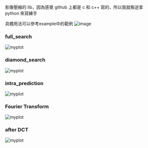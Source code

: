影像壓縮的 lib，因為感覺 github 上都是 c 和 c++ 寫的，所以我就叛逆拿 python 來寫練手

具體用法可以參考example中的範例
![image](https://github.com/afan0918/video-compression/assets/70462625/ff1a8db9-fa66-4e45-8813-5e8ac125e542)

### full_search
![myplot](https://github.com/afan0918/video-compression/assets/70462625/af15be93-0784-4334-ab3f-0e82221efe4d)

### diamond_search
![myplot](https://github.com/afan0918/video-compression/assets/70462625/11ebf438-f43c-484f-802c-497af45fda9a)

### intra_prediction
![myplot](https://github.com/afan0918/video-compression/assets/70462625/71977081-f17c-4d10-aad1-d6aa904acab5)

### Fourier Transform
![myplot](https://github.com/afan0918/video-compression/assets/70462625/4c7a23f0-7885-4a73-947a-2b7b3f1e36fa)

### after DCT
![myplot](https://github.com/afan0918/video-compression/assets/70462625/fab17311-1202-45e9-9e2c-85eb7b27fd29)
